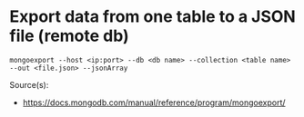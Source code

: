 # Export data from one table to a JSON file (remote db)
`mongoexport --host <ip:port> --db <db name> --collection <table name> --out <file.json> --jsonArray`

Source(s):
- https://docs.mongodb.com/manual/reference/program/mongoexport/
